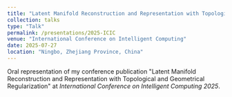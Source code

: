 ```yaml
---
title: "Latent Manifold Reconstruction and Representation with Topological and Geometrical Regularization"
collection: talks
type: "Talk"
permalink: /presentations/2025-ICIC
venue: "International Conference on Intelligent Computing"
date: 2025-07-27
location: "Ningbo, Zhejiang Province, China"
---
```


Oral representation of my conference publication "Latent Manifold Reconstruction and Representation with Topological and Geometrical Regularization" at *International Conference on Intelligent Computing 2025*.
